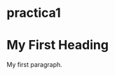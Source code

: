 # practica1

<!DOCTYPE html>

<html>

<body><h1>My First Heading</h1>

<p>My first paragraph.</p></body>

</html>
